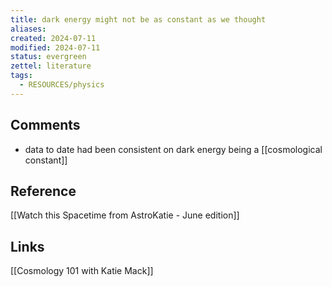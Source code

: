 ```yaml
---
title: dark energy might not be as constant as we thought
aliases: 
created: 2024-07-11
modified: 2024-07-11
status: evergreen
zettel: literature
tags:
  - RESOURCES/physics
---
```

## Comments
- data to date had been consistent on dark energy being a [[cosmological constant]]
## Reference
[[Watch this Spacetime from AstroKatie - June edition]]
## Links
[[Cosmology 101 with Katie Mack]]
